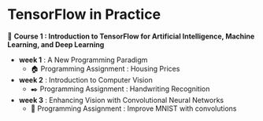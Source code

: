 # TensorFlow in Practice
:pushpin: **Course 1 : Introduction to TensorFlow for Artificial Intelligence, Machine Learning, and Deep Learning**
- **week 1** : A New Programming Paradigm
    - :house: Programming Assignment : Housing Prices
- **week 2** : Introduction to Computer Vision
    - :black_nib:  Programming Assignment : Handwriting Recognition
- **week 3** : Enhancing Vision with Convolutional Neural Networks
    - :muscle: Programming Assignment : Improve MNIST with convolutions
